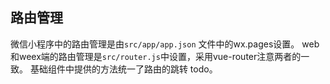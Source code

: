 ## 路由管理
 微信小程序中的路由管理是由`src/app/app.json` 文件中的wx.pages设置。
 web和weex端的路由管理是`src/router.js`中设置，采用vue-router注意两者的一致。
 基础组件中提供的方法统一了路由的跳转 todo。

